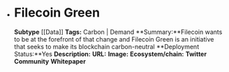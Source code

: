 - # Filecoin Green
  **Subtype** [[Data]]
  **Tags:** Carbon | Demand
  **Summary:**Filecoin wants to be at the forefront of that change and Filecoin Green is an initiative that seeks to make its blockchain carbon-neutral
  **Deployment Status:**Yes
  **Description:**
  **URL:**
  **Image:**
  **Ecosystem/chain:**
  **Twitter**
  **Community**
  **Whitepaper**